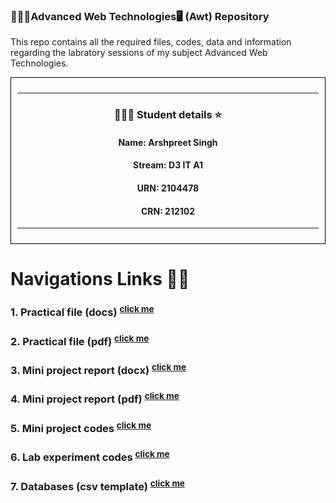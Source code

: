 ### 🧑🏻‍💻Advanced Web Technologies🖥️ (Awt) Repository
This repo contains all the required files, codes, data and information regarding the labratory sessions of my subject Advanced Web Technologies.
<div align="center" style="border: 1px solid black; padding: 10px;">
  
----
  
### 🧑🏻‍🎓 Student details ⭐
#### Name: Arshpreet Singh
#### Stream: D3 IT A1
#### URN: 2104478
#### CRN: 212102

---
</div>

# Navigations Links 🔗🙂
### 1. Practical file (docs) <sup>[click me](Practical%20files/AWT_practical_file.docx)<sup>
### 2. Practical file (pdf) <sup>[click me](Practical%20files/AWT_practical_file.pdf)<sup>
### 3. Mini project report (docx) <sup>[click me](Mini_project/mini_project_report/AWT_mini_project.docx)<sup>
### 4. Mini project report (pdf) <sup>[click me](Mini_project/mini_project_report/AWT_mini_project.pdf)<sup>
### 5. Mini project codes <sup>[click me](Mini_project/mini_project%20codes/ci4)<sup>
### 6. Lab experiment codes <sup>[click me](Lab%20Experiment%20codes)<sup>
### 7. Databases (csv template) <sup>[click me](Database)<sup>

